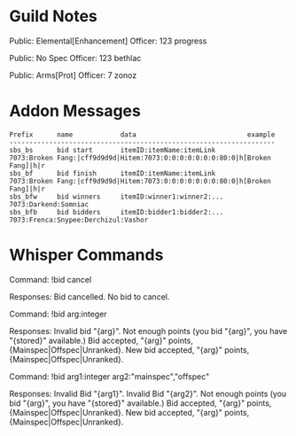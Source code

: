 Guild Notes
===========

Public: Elemental[Enhancement]
Officer: 123 progress

Public: No Spec
Officer: 123 bethlac

Public: Arms[Prot]
Officer: 7 zonoz



Addon Messages
=============

	Prefix	 	name 			data							example
	-------------------------------------------------------------------
	sbs_bs		bid start		itemID:itemName:itemLink		7073:Broken Fang:|cff9d9d9d|Hitem:7073:0:0:0:0:0:0:0:80:0|h[Broken Fang]|h|r
	sbs_bf		bid finish		itemID:itemName:itemLink		7073:Broken Fang:|cff9d9d9d|Hitem:7073:0:0:0:0:0:0:0:80:0|h[Broken Fang]|h|r
	sbs_bfw		bid winners		itemID:winner1:winner2:...		7073:Darkend:Somniac
	sbs_bfb		bid bidders		itemID:bidder1:bidder2:...		7073:Frenca:Snypee:Derchizul:Vashor




Whisper Commands
================

Command: 
	!bid cancel

Responses: 
	Bid cancelled.
	No bid to cancel.



Command:
	!bid arg:integer

Responses:
	Invalid bid "{arg}".
	Not enough points (you bid "{arg}", you have "{stored}" available.)
	Bid accepted, "{arg}" points, {Mainspec|Offspec|Unranked}.
	New bid accepted, "{arg}" points, {Mainspec|Offspec|Unranked}.



Command:
	!bid arg1:integer arg2:"mainspec","offspec"

Responses:
	Invalid Bid "{arg1}".
	Invalid Bid "{arg2}".
	Not enough points (you bid "{arg}", you have "{stored}" available.)
	Bid accepted, "{arg}" points, {Mainspec|Offspec|Unranked}.
	New bid accepted, "{arg}" points, {Mainspec|Offspec|Unranked}.
